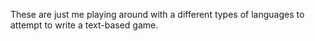 These are just me playing around with a different types of languages to attempt to write a text-based game.
